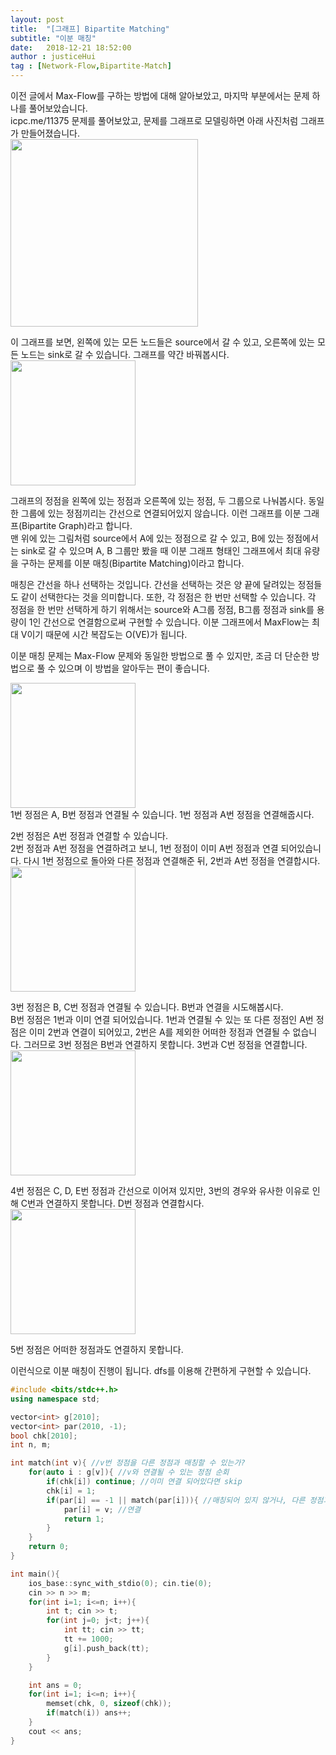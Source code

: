 ```yaml
---
layout: post
title:  "[그래프] Bipartite Matching"
subtitle: "이분 매칭"
date:   2018-12-21 18:52:00
author : justiceHui
tag : [Network-Flow,Bipartite-Match]
---
```


이전 글에서 Max-Flow를 구하는 방법에 대해 알아보았고, 마지막 부분에서는 문제 하나를 풀어보았습니다.<br>
icpc.me/11375 문제를 풀어보았고, 문제를 그래프로 모델링하면 아래 사진처럼 그래프가 만들어졌습니다.<br>
<img src = "https://i.imgur.com/mXv7uds.png" width = "300px"><br>

이 그래프를 보면, 왼쪽에 있는 모든 노드들은 source에서 갈 수 있고, 오른쪽에 있는 모든 노드는 sink로 갈 수 있습니다. 그래프를 약간 바꿔봅시다.<br>
<img src = "https://i.imgur.com/Y4RS36S.png" width = "200px"><br>

그래프의 정점을 왼쪽에 있는 정점과 오른쪽에 있는 정점, 두 그룹으로 나눠봅시다. 동일한 그룹에 있는 정점끼리는 간선으로 연결되어있지 않습니다. 이런 그래프를 이분 그래프(Bipartite Graph)라고 합니다.<br>
맨 위에 있는 그림처럼 source에서 A에 있는 정점으로 갈 수 있고, B에 있는 정점에서는 sink로 갈 수 있으며 A, B 그룹만 봤을 때 이분 그래프 형태인 그래프에서 최대 유량을 구하는 문제를 이분 매칭(Bipartite Matching)이라고 합니다.

매칭은 간선을 하나 선택하는 것입니다. 간선을 선택하는 것은 양 끝에 달려있는 정점들도 같이 선택한다는 것을 의미합니다. 또한, 각 정점은 한 번만 선택할 수 있습니다. 각 정점을 한 번만 선택하게 하기 위해서는 source와 A그룹 정점, B그룹 정점과 sink를 용량이 1인 간선으로 연결함으로써 구현할 수 있습니다. 이분 그래프에서 MaxFlow는 최대 V이기 때문에 시간 복잡도는 O(VE)가 됩니다.

이분 매칭 문제는 Max-Flow 문제와 동일한 방법으로 풀 수 있지만, 조금 더 단순한 방법으로 풀 수 있으며 이 방법을 알아두는 편이 좋습니다.

<img src = "https://i.imgur.com/joM3gT9.png" width = "200px"><br>
1번 정점은 A, B번 정점과 연결될 수 있습니다.
1번 정점과 A번 정점을 연결해줍시다.<br>

2번 정점은 A번 정점과 연결할 수 있습니다.<br>
2번 정점과 A번 정점을 연결하려고 보니, 1번 정점이 이미 A번 정점과 연결 되어있습니다. 다시 1번 정점으로 돌아와 다른 정점과 연결해준 뒤, 2번과 A번 정점을 연결합시다.<br>
<img src = "https://i.imgur.com/vWUfYIZ.png" width = "200px"><br>

3번 정점은 B, C번 정점과 연결될 수 있습니다. B번과 연결을 시도해봅시다.<br>
B번 정점은 1번과 이미 연결 되어있습니다. 1번과 연결될 수 있는 또 다른 정점인 A번 정점은 이미 2번과 연결이 되어있고, 2번은 A를 제외한 어떠한 정점과 연결될 수 없습니다. 그러므로 3번 정점은 B번과 연결하지 못합니다. 3번과 C번 정점을 연결합니다.<br>
<img src = "https://i.imgur.com/YO51KxD.png" width = "200px">

4번 정점은 C, D, E번 정점과 간선으로 이어져 있지만, 3번의 경우와 유사한 이유로 인해 C번과 연결하지 못합니다. D번 정점과 연결합시다.<br>
<img src = "https://i.imgur.com/8aPZOrr.png" width = "200px">

5번 정점은 어떠한 정점과도 연결하지 못합니다.

이런식으로 이분 매칭이 진행이 됩니다. dfs를 이용해 간편하게 구현할 수 있습니다.
```cpp
#include <bits/stdc++.h>
using namespace std;

vector<int> g[2010];
vector<int> par(2010, -1);
bool chk[2010];
int n, m;

int match(int v){ //v번 정점을 다른 정점과 매칭할 수 있는가?
	for(auto i : g[v]){ //v와 연결될 수 있는 정점 순회
		if(chk[i]) continue; //이미 연결 되어있다면 skip
		chk[i] = 1;
		if(par[i] == -1 || match(par[i])){ //매칭되어 있지 않거나, 다른 정점과 매칭시킬 수 있다면
			par[i] = v; //연결
			return 1;
		}
	}
	return 0;
}

int main(){
	ios_base::sync_with_stdio(0); cin.tie(0);
	cin >> n >> m;
	for(int i=1; i<=n; i++){
		int t; cin >> t;
		for(int j=0; j<t; j++){
			int tt; cin >> tt;
			tt += 1000;
			g[i].push_back(tt);
		}
	}

	int ans = 0;
	for(int i=1; i<=n; i++){
		memset(chk, 0, sizeof(chk));
		if(match(i)) ans++;
	}
	cout << ans;
}
```
